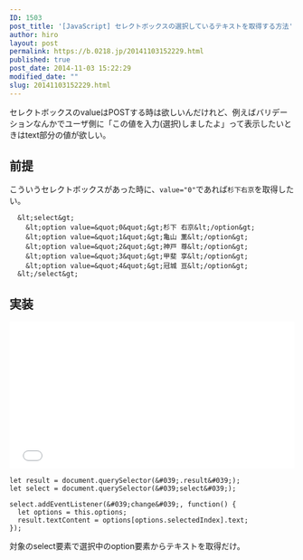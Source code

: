 ```yaml
---
ID: 1503
post_title: '[JavaScript] セレクトボックスの選択しているテキストを取得する方法'
author: hiro
layout: post
permalink: https://b.0218.jp/20141103152229.html
published: true
post_date: 2014-11-03 15:22:29
modified_date: ""
slug: 20141103152229.html
---
```

セレクトボックスのvalueはPOSTする時は欲しいんだけれど、例えばバリデーションなんかでユーザ側に「この値を入力(選択)しましたよ」って表示したいときはtext部分の値が欲しい。

<!--more-->

## 前提
こういうセレクトボックスがあった時に、`value="0"`であれば`杉下右京`を取得したい。

```language-html
  &lt;select&gt;
    &lt;option value=&quot;0&quot;&gt;杉下 右京&lt;/option&gt;
    &lt;option value=&quot;1&quot;&gt;亀山 薫&lt;/option&gt;
    &lt;option value=&quot;2&quot;&gt;神戸 尊&lt;/option&gt;
    &lt;option value=&quot;3&quot;&gt;甲斐 享&lt;/option&gt;
    &lt;option value=&quot;4&quot;&gt;冠城 亘&lt;/option&gt;
  &lt;/select&gt;
```

## 実装

<iframe height='260' scrolling='no' title='Get SelectBox Option Text' src='//codepen.io/hiro0218/embed/gdPXYE/?height=263&theme-id=light&default-tab=result&embed-version=2' frameborder='no' allowtransparency='true' allowfullscreen='true' style='width: 100%;'>See the Pen <a href='https://codepen.io/hiro0218/pen/gdPXYE/'>Get SelectBox Option Text</a> by hiro (<a href='https://codepen.io/hiro0218'>@hiro0218</a>) on <a href='https://codepen.io'>CodePen</a>.
</iframe>

```language-js
let result = document.querySelector(&#039;.result&#039;);
let select = document.querySelector(&#039;select&#039;);

select.addEventListener(&#039;change&#039;, function() {
  let options = this.options;
  result.textContent = options[options.selectedIndex].text;
});
```

対象のselect要素で選択中のoption要素からテキストを取得だけ。